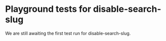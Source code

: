 # Playground tests for disable-search-slug
We are still awaiting the first test run for disable-search-slug.
